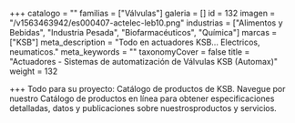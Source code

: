 +++
catalogo = ""
familias = ["Válvulas"]
galeria = []
id = 132
imagen = "/v1563463942/es000407-actelec-leb10.png"
industrias = ["Alimentos y Bebidas", "Industria Pesada", "Biofarmacéuticos", "Química"]
marcas = ["KSB"]
meta_description = "Todo en actuadores KSB... Electricos, neumaticos."
meta_keywords = ""
taxonomyCover = false
title = "Actuadores - Sistemas de automatización de Válvulas KSB (Automax)"
weight = 132

+++
    Todo para su proyecto: Catálogo de productos de KSB. Navegue por nuestro Catálogo de productos en línea para obtener especificaciones detalladas, datos y publicaciones sobre nuestrosproductos y servicios.